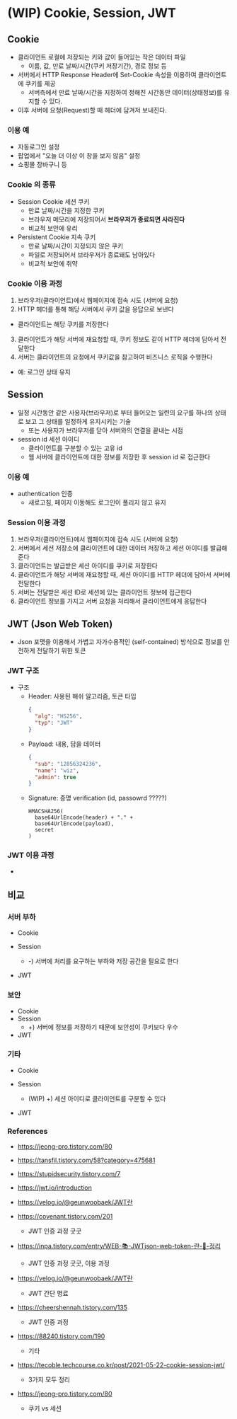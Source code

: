 # (WIP) Cookie, Session, JWT

## Cookie
- 클라이언트 로컬에 저장되는 키와 값이 들어있는 작은 데이터 파일
  - 이름, 값, 만료 날짜/시간(쿠키 저장기간), 경로 정보 등
- 서버에서 HTTP Response Header에 Set-Cookie 속성을 이용하여 클라이언트에 쿠키를 제공
  - 서버측에서 만료 날짜/시간을 지정하여 정해진 시간동안 데이터(상태정보)를 유지할 수 있다. 
- 이후 서버에 요청(Request)할 때 헤더에 담겨저 보내진다.

### 이용 예
- 자동로그인 설정
- 팝업에서 "오늘 더 이상 이 창을 보지 않음" 설정
- 쇼핑몰 장바구니 등

### Cookie 의 종류
- Session Cookie 세션 쿠키
  - 만료 날짜/시간을 지정한 쿠키
  - 브라우저 메모리에 저장되어서 **브라우저가 종료되면 사라진다**
  - 비교적 보안에 유리
- Persistent Cookie 지속 쿠키
  - 만료 날짜/시간이 지정되지 않은 쿠키
  - 파일로 저장되어서 브라우저가 종료돼도 남아있다
  - 비교적 보안에 취약

### Cookie 이용 과정
1. 브라우저(클라이언트)에서 웹페이지에 접속 시도 (서버에 요청)
2. HTTP 헤더를 통해 해당 서버에서 쿠키 값을 응답으로 보낸다
  - 클라이언트는 해당 쿠키를 저장한다
3. 클라이언트가 해당 서버에 재요청할 때, 쿠키 정보도 같이 HTTP 헤더에 담아서 전달한다
4. 서버는 클라이언트의 요청에서 쿠키값을 참고하여 비즈니스 로직을 수행한다
  - 예: 로그인 상태 유지

## Session
- 일정 시간동안 같은 사용자(브라우저)로 부터 들어오는 일련의 요구를 하나의 상태로 보고 그 상태를 일정하게 유지시키는 기술
  - 또는 사용자가 브라우저를 닫아 서버와의 연결을 끝내는 시점
- session id 세션 아이디
  - 클라이언트를 구분할 수 있는 고유 id
  - 웹 서버에 클라이언트에 대한 정보를 저장한 후 session id 로 접근한다

### 이용 예
- authentication 인증
  - 새로고침, 페이지 이동해도 로그인이 풀리지 않고 유지

### Session 이용 과정
1. 브라우저(클라이언트)에서 웹페이지에 접속 시도 (서버에 요청)
2. 서버에서 세션 저장소에 클라이언트에 대한 데이터 저장하고 세션 아이디를 발급해준다
3. 클라이언트는 발급받은 세션 아이디를 쿠키로 저장한다
4. 클라이언트가 해당 서버에 재요청할 때, 세션 아이디를 HTTP 헤더에 담아서 서버에 전달한다
5. 서버는 전달받은 세션 ID로 세션에 있는 클라이언트 정보에 접근한다
6. 클라이언트 정보를 가지고 서버 요청을 처리해서 클라이언트에게 응답한다


## JWT (Json Web Token)
- Json 포맷을 이용해서 가볍고 자가수용적인 (self-contained) 방식으로 정보를 안전하게 전달하기 위한 토큰

### JWT 구조
- 구조
  - Header: 사용된 해쉬 알고리즘, 토큰 타입
    ```json
    {
      "alg": "HS256",
      "typ": "JWT"
    }
    ```
  - Payload: 내용, 담을 데이터
    ```json
    {
      "sub": "12856324236",
      "name": "wiz",
      "admin": true
    }
    ```
  - Signature: 증명 verification (id, passowrd ?????)
    ```
    HMACSHA256(
      base64UrlEncode(header) + "." +
      base64UrlEncode(payload),
      secret
    )
    ```

### JWT 이용 과정
- 


## 비교
### 서버 부하
- Cookie
  
- Session
  - -) 서버에 처리를 요구하는 부하와 저장 공간을 필요로 한다
- JWT 

### 보안
- Cookie
- Session
  - +) 서버에 정보를 저장하기 때문에 보안성이 쿠키보다 우수
- JWT

### 기타
- Cookie
  
- Session
  - (WIP) +) 세션 아이디로 클라이언트를 구분할 수 있다

- JWT


### References
- https://jeong-pro.tistory.com/80
- https://tansfil.tistory.com/58?category=475681
- https://stupidsecurity.tistory.com/7

- https://jwt.io/introduction
- https://velog.io/@geunwoobaek/JWT란


- https://covenant.tistory.com/201
  - JWT 인증 과정 굿굿
- https://inpa.tistory.com/entry/WEB-📚-JWTjson-web-token-란-💯-정리
  - JWT 인증 과정 굿굿, 이용 과정
- https://velog.io/@geunwoobaek/JWT란
  - JWT 간단 명료

- https://cheershennah.tistory.com/135
  - JWT 인증 과정

- https://88240.tistory.com/190
  - 기타

- https://tecoble.techcourse.co.kr/post/2021-05-22-cookie-session-jwt/
  - 3가지 모두 정리


- https://jeong-pro.tistory.com/80
  - 쿠키 vs 세션